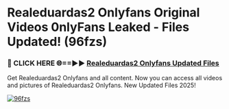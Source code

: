 # Realeduardas2 Onlyfans Original Videos 0nlyFans Leaked - Files Updated! (96fzs)

<h3>🔴 CLICK HERE 🌐==►► <a href="https://tinyurl.com/2m67pmp6" rel="nofollow">Realeduardas2 Onlyfans Updated Files</a></h3>

Get Realeduardas2 Onlyfans and all content. Now you can access all videos and pictures of Realeduardas2 Onlyfans. New Updated Files 2025!

[![96fzs](https://i.imgur.com/H4QAA4z.gif)](https://tinyurl.com/2m67pmp6)